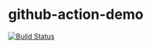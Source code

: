 # github-action-demo

[![Build Status](https://github.com/sylashsu/github-action-demo/workflows/Run%20Tests/badge.svg?branch=master)](https://github.com/sylashsu/github-action-demo/actions?query=branch%3Amaster)
